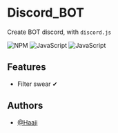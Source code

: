 # Discord_BOT

Create BOT discord, with `discord.js`

![NPM](https://img.shields.io/badge/NPM-%23000000.svg?style=for-the-badge&logo=npm&logoColor=white)
![JavaScript](https://img.shields.io/badge/javascript-%23323330.svg?style=for-the-badge&logo=javascript&logoColor=%23F7DF1E)
![JavaScript](https://img.shields.io/badge/discord.js-%23323330.svg?style=for-the-badge&logo=javascript&logoColor=%23F7DF1E)

## Features

- Filter swear ✔

## Authors

- [@Haaji](https://github.com/LucasDerhore)
